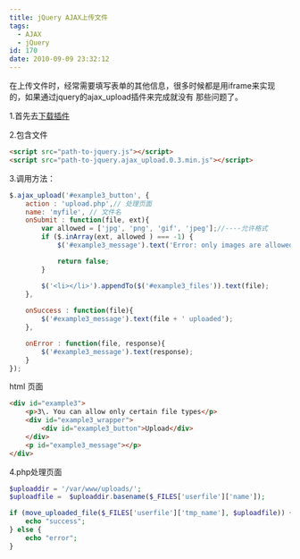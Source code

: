 ```yaml
---
title: jQuery AJAX上传文件
tags:
  - AJAX
  - jQuery
id: 170
date: 2010-09-09 23:32:12
---
```


在上传文件时，经常需要填写表单的其他信息，很多时候都是用iframe来实现的，如果通过jquery的ajax_upload插件来完成就没有 那些问题了。

1.首先去[下载插件](http://valums.com/s/p/ajax-upload/jquery.ajax_upload.0.3.js)

2.包含文件

```html
<script src="path-to-jquery.js"></script>
<script src="path-to-jquery.ajax_upload.0.3.min.js"></script>
```

3.调用方法：

```javascript
$.ajax_upload('#example3_button', {
    action : 'upload.php',// 处理页面
    name: 'myfile', // 文件名
    onSubmit : function(file, ext){
        var allowed = ['jpg', 'png', 'gif', 'jpeg'];//----允许格式
        if ($.inArray(ext, allowed ) === -1) {
            $('#example3_message').text('Error: only images are allowed');

            return false;
        }

        $('<li></li>').appendTo($('#example3_files')).text(file);
    },
    
    onSuccess : function(file){
        $('#example3_message').text(file + ' uploaded');
    },

    onError : function(file, response){
        $('#example3_message').text(response);
    }
});
```

html 页面

```html
<div id="example3">
    <p>3\. You can allow only certain file types</p>
    <div id="example3_wrapper">
        <div id="example3_button">Upload</div>
    </div>
    <p id="example3_message"></p>
</div>
```

4.php处理页面

```php
$uploaddir = '/var/www/uploads/';
$uploadfile =  $uploaddir.basename($_FILES['userfile']['name']);

if (move_uploaded_file($_FILES['userfile']['tmp_name'], $uploadfile)) {
    echo "success";
} else {
    echo "error";
}
```
